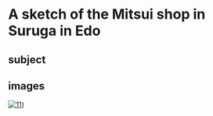# A sketch of the Mitsui shop in Suruga in Edo

## subject

## images

[![11](https://upload.wikimedia.org/wikipedia/commons/thumb/d/d4/A_sketch_of_the_Mitsui_shop_in_Suruga_street_in_Edo.jpg/290px-A_sketch_of_the_Mitsui_shop_in_Suruga_street_in_Edo.jpg)](https://en.wikipedia.org/wiki/File:A_sketch_of_the_Mitsui_shop_in_Suruga_street_in_Edo.jpg))
